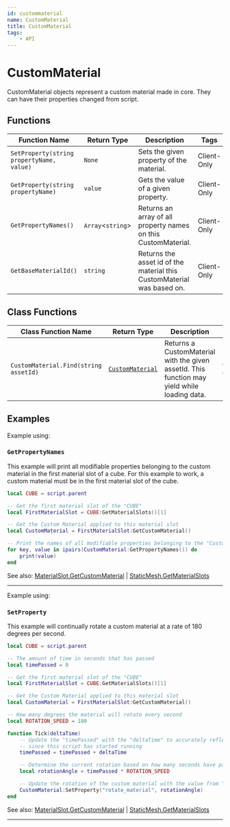 ```yaml
---
id: custommaterial
name: CustomMaterial
title: CustomMaterial
tags:
    - API
---
```


# CustomMaterial

CustomMaterial objects represent a custom material made in core. They can have their properties changed from script.

## Functions

| Function Name | Return Type | Description | Tags |
| -------- | ----------- | ----------- | ---- |
| `SetProperty(string propertyName, value)` | `None` | Sets the given property of the material. | Client-Only |
| `GetProperty(string propertyName)` | `value` | Gets the value of a given property. | Client-Only |
| `GetPropertyNames()` | `Array`<`string`> | Returns an array of all property names on this CustomMaterial. | Client-Only |
| `GetBaseMaterialId()` | `string` | Returns the asset id of the material this CustomMaterial was based on. | Client-Only |

## Class Functions

| Class Function Name | Return Type | Description | Tags |
| -------------- | ----------- | ----------- | ---- |
| `CustomMaterial.Find(string assetId)` | [`CustomMaterial`](custommaterial.md) | Returns a CustomMaterial with the given assetId. This function may yield while loading data. | Client-Only |

## Examples

Example using:

### `GetPropertyNames`

This example will print all modifiable properties belonging to the custom material in the first material slot of a cube. For this example to work, a custom material must be in the first material slot of the cube.

```lua
local CUBE = script.parent

-- Get the first material slot of the "CUBE"
local FirstMaterialSlot = CUBE:GetMaterialSlots()[1]

-- Get the Custom Material applied to this material slot
local CustomMaterial = FirstMaterialSlot:GetCustomMaterial()

-- Print the names of all modifiable properties belonging to the "CustomMaterial"
for key, value in ipairs(CustomMaterial:GetPropertyNames()) do
    print(value)
end
```

See also: [MaterialSlot.GetCustomMaterial](materialslot.md) | [StaticMesh.GetMaterialSlots](staticmesh.md)

---

Example using:

### `SetProperty`

This example will continually rotate a custom material at a rate of 180 degrees per second.

```lua
local CUBE = script.parent

-- The amount of time in seconds that has passed
local timePassed = 0

-- Get the first material slot of the "CUBE"
local FirstMaterialSlot = CUBE:GetMaterialSlots()[1]

-- Get the Custom Material applied to this material slot
local CustomMaterial = FirstMaterialSlot:GetCustomMaterial()

-- How many degrees the material will rotate every second
local ROTATION_SPEED = 180

function Tick(deltaTime)
    -- Update the "timePassed" with the "deltaTime" to accurately reflect how many seconds have passed
    -- since this script has started running
    timePassed = timePassed + deltaTime

    -- Determine the current rotation based on how many seconds have passed
    local rotationAngle = timePassed * ROTATION_SPEED

    -- Update the rotation of the custom material with the value from "rotationAngle"
    CustomMaterial:SetProperty("rotate_material", rotationAngle)
end
```

See also: [MaterialSlot.GetCustomMaterial](materialslot.md) | [StaticMesh.GetMaterialSlots](staticmesh.md)

---
